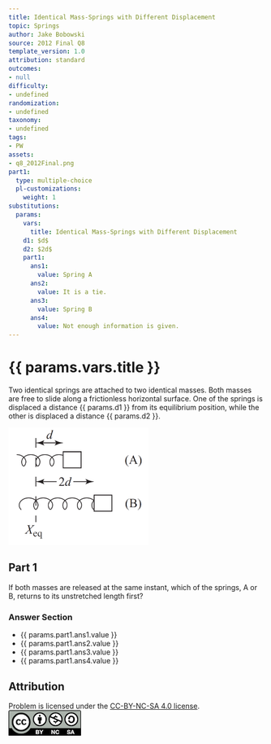 ```yaml
---
title: Identical Mass-Springs with Different Displacement
topic: Springs
author: Jake Bobowski
source: 2012 Final Q8
template_version: 1.0
attribution: standard
outcomes:
- null
difficulty:
- undefined
randomization:
- undefined
taxonomy:
- undefined
tags:
- PW
assets:
- q8_2012Final.png
part1:
  type: multiple-choice
  pl-customizations:
    weight: 1
substitutions:
  params:
    vars:
      title: Identical Mass-Springs with Different Displacement
    d1: $d$
    d2: $2d$
    part1:
      ans1:
        value: Spring A
      ans2:
        value: It is a tie.
      ans3:
        value: Spring B
      ans4:
        value: Not enough information is given.
---
```

# {{ params.vars.title }}
Two identical springs are attached to two identical masses.
Both masses are free to slide along a frictionless horizontal surface.
One of the springs is displaced a distance {{ params.d1 }} from its equilibrium position, while the other is displaced a distance {{ params.d2 }}.

![Using the same point of reference, Spring A is displaced a distance d from its equilibrium position while Spring B is displaced a distance 2d.](q8_2012Final.png)
## Part 1

If both masses are released at the same instant, which of the springs, A or B, returns to its unstretched length first?

### Answer Section

- {{ params.part1.ans1.value }}
- {{ params.part1.ans2.value }}
- {{ params.part1.ans3.value }}
- {{ params.part1.ans4.value }}

## Attribution

Problem is licensed under the [CC-BY-NC-SA 4.0 license](https://creativecommons.org/licenses/by-nc-sa/4.0/).<br> ![The Creative Commons 4.0 license requiring attribution-BY, non-commercial-NC, and share-alike-SA license.](https://raw.githubusercontent.com/firasm/bits/master/by-nc-sa.png)